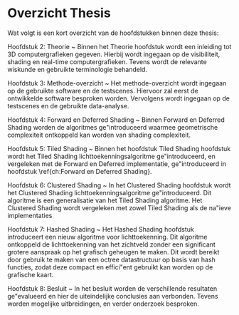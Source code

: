 # Overzicht Thesis

Wat volgt is een kort overzicht van de hoofdstukken binnen deze thesis:

Hoofdstuk 2: Theorie
  ~ Binnen het Theorie hoofdstuk wordt een inleiding tot 3D computergrafieken
    gegeven. Hierbij wordt ingegaan op de visibiliteit, shading en real-time 
    computergrafieken. Tevens wordt de relevante wiskunde en gebruikte 
    terminologie behandeld.
  
Hoofdstuk 3: Methode-overzicht
  ~ Het methode-overzicht wordt ingegaan op de gebruikte software en de 
    testscenes. Hiervoor zal eerst de ontwikkelde software besproken worden.
    Vervolgens wordt ingegaan op de testscenes en de gebruikte data-analyse.
 
Hoofdstuk 4: Forward en Deferred Shading
  ~ Binnen Forward en Deferred Shading worden de algoritmes ge\"introduceerd 
    waarmee geometrische complexiteit ontkoppeld kan worden van shading 
    complexiteit.

Hoofdstuk 5: Tiled Shading
  ~ Binnen het hoofdstuk Tiled Shading hoofdstuk wordt het Tiled Shading 
    lichttoekenningsalgoritme ge\"introduceerd, en vergeleken met de Forward en
    Deferred implementatie, ge\"introduceerd in hoofdstuk \ref{ch:Forward en Deferred Shading}.
    
Hoofdstuk 6: Clustered Shading
  ~ In het Clustered Shading hoofdstuk wordt het Clustered Shading 
    lichttoekenningsalgoritme ge\"introduceerd. Dit algoritme is een 
    generalisatie van het Tiled Shading algoritme. Het Clustered Shading wordt
    vergeleken met zowel Tiled Shading als de na\"ieve implementaties
    
Hoofdstuk 7: Hashed Shading
  ~ Het Hashed Shading hoofdstuk introduceert een nieuw algoritme voor 
    lichttoekenning. Dit algoritme ontkoppeld de lichttoekenning van het 
    zichtveld zonder een significant grotere aanspraak op het grafisch 
    geheugen te maken. Dit wordt bereikt door gebruik te maken van een 
    octree datastructuur op basis van hash functies, zodat deze compact
    en effici\"ent gebruikt kan worden op de grafische kaart.
    
Hoofdstuk 8: Besluit
  ~ In het besluit worden de verschillende resultaten ge\"evalueerd en hier 
    de uiteindelijke conclusies aan verbonden. Tevens worden mogelijke 
    uitbreidingen, en verder onderzoek besproken.
    
